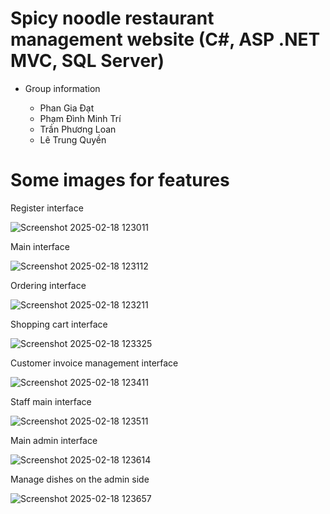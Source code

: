 # Spicy noodle restaurant management website (C#, ASP .NET MVC, SQL Server)

* Group information
  
    * Phan Gia Đạt
    * Phạm Đình Minh Trí
    * Trần Phương Loan
    * Lê Trung Quyền

# Some images for features
  Register interface

  ![Screenshot 2025-02-18 123011](https://github.com/user-attachments/assets/2bb4a38e-f879-4c32-be23-d0db714795c0)
  
  Main interface

  ![Screenshot 2025-02-18 123112](https://github.com/user-attachments/assets/78cf5643-a3a1-4e65-98ff-c377ab965506)

  Ordering interface

  ![Screenshot 2025-02-18 123211](https://github.com/user-attachments/assets/e2da07c7-8a06-460f-bbc7-1c402961208f)
  
  Shopping cart interface
  
  ![Screenshot 2025-02-18 123325](https://github.com/user-attachments/assets/55707c75-48c5-4097-8237-a21bb13cfcc2)

  Customer invoice management interface
  
  ![Screenshot 2025-02-18 123411](https://github.com/user-attachments/assets/fe6df1ad-3821-4814-8fb3-a0770be59eef)

  Staff main interface
  
  ![Screenshot 2025-02-18 123511](https://github.com/user-attachments/assets/af8b5113-7ecd-44fe-a85a-c615ffe8eb9b)

  Main admin interface

  ![Screenshot 2025-02-18 123614](https://github.com/user-attachments/assets/1d0736e9-f9f1-407b-9115-dcff11a2465f)

  Manage dishes on the admin side

  ![Screenshot 2025-02-18 123657](https://github.com/user-attachments/assets/da3b1742-f02c-4e7e-81dc-aeaf69657968)

